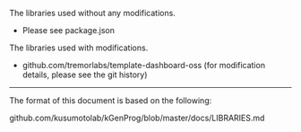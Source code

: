 The libraries used without any modifications.
- Please see package.json

The libraries used with modifications.
- github.com/tremorlabs/template-dashboard-oss (for modification details, please see the git history)

----------------------------------------
The format of this document is based on the following:

github.com/kusumotolab/kGenProg/blob/master/docs/LIBRARIES.md
